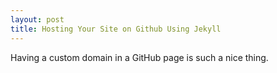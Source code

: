 ```yaml
---
layout: post
title: Hosting Your Site on Github Using Jekyll
---
```



Having a custom domain in a GitHub page is such a nice thing.

